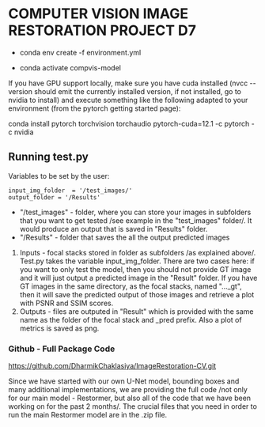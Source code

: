 # COMPUTER VISION IMAGE RESTORATION PROJECT D7


- conda env create -f environment.yml

- conda activate compvis-model

If you have GPU support locally, make sure you have cuda installed 
(nvcc --version should emit the currently installed version, if not installed, go to nvidia to install)
and execute something like the following adapted to your environment
(from the pytorch getting started page):

conda install pytorch torchvision torchaudio pytorch-cuda=12.1 -c pytorch -c nvidia


## Running test.py 

Variables to be set by the user:
  
    input_img_folder  = '/test_images/'
    output_folder = '/Results'

- "/test_images" - folder, where you can store your images in subfolders that you want to get tested /see example in the "test_images" folder/. It would produce an output that is saved in "Results" folder. 
- "/Results" - folder that saves the all the output predicted images

1. Inputs - focal stacks stored in folder as subfolders /as explained above/. Test.py takes the variable input_img_folder. There are two cases here: if you want to only test the model, then you should not provide GT image and it will just output a predicted image in the "Result" folder. If you have GT images in the same directory, as the focal stacks, named "..._gt", then it will save the predicted output of those images and retrieve a plot with PSNR and SSIM scores.
2. Outputs - files are outputed in "Result" which is provided with the same name as the folder of the focal stack and _pred prefix. Also a plot of metrics is saved as png.

### Github - Full Package Code
https://github.com/DharmikChaklasiya/ImageRestoration-CV.git

Since we have started with our own U-Net model, bounding boxes and many additional implementations, we are providing the full code /not only for our main model - Restormer, but also all of the code that we have been working on for the past 2 months/. The crucial files that you need in order to run the main Restormer model are in the .zip file.
